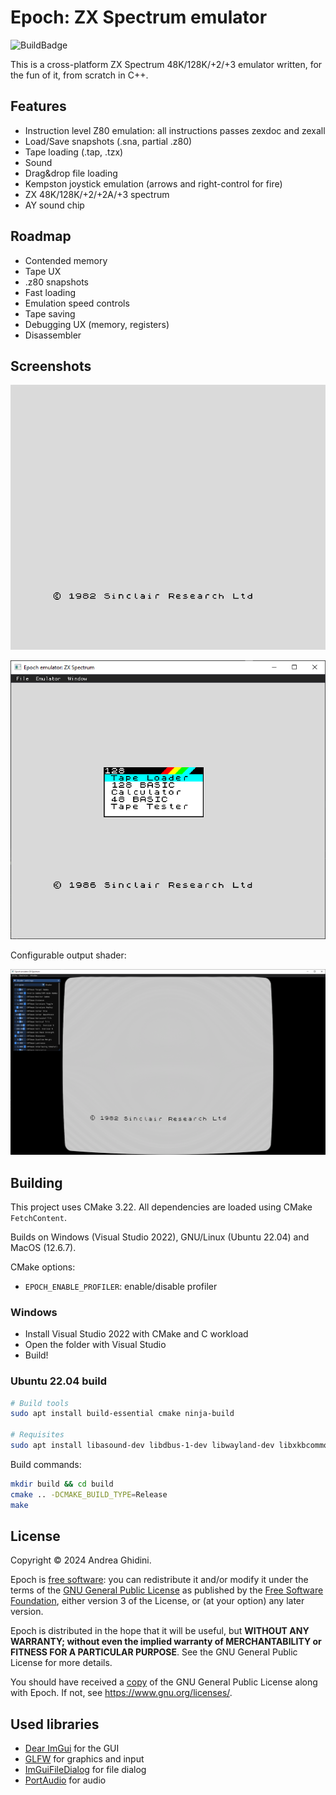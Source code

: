 # Epoch: ZX Spectrum emulator

![BuildBadge](https://github.com/ghidosoft/epoch/actions/workflows/build.yml/badge.svg)

This is a cross-platform ZX Spectrum 48K/128K/+2/+3 emulator written, for the fun of it, from scratch in C++.

## Features
- Instruction level Z80 emulation: all instructions passes zexdoc and zexall
- Load/Save snapshots (.sna, partial .z80)
- Tape loading (.tap, .tzx)
- Sound
- Drag&drop file loading
- Kempston joystick emulation (arrows and right-control for fire)
- ZX 48K/128K/+2/+2A/+3 spectrum
- AY sound chip

## Roadmap
- Contended memory
- Tape UX
- .z80 snapshots
- Fast loading
- Emulation speed controls
- Tape saving
- Debugging UX (memory, registers)
- Disassembler

## Screenshots

![ZX Spectrum 48K](docs/images/zx48k_main.png)

![ZX Spectrum 128K](docs/images/2024-03-02_zx128k.png)

Configurable output shader:

![Output using crt-geom shader](docs/images/2024-02-24_crt-geom-shader.png)

## Building

This project uses CMake 3.22. All dependencies are loaded using CMake `FetchContent`.

Builds on Windows (Visual Studio 2022), GNU/Linux (Ubuntu 22.04) and MacOS (12.6.7).

CMake options:
* `EPOCH_ENABLE_PROFILER`: enable/disable profiler

### Windows

* Install Visual Studio 2022 with CMake and C workload
* Open the folder with Visual Studio
* Build!

### Ubuntu 22.04 build

```bash
# Build tools
sudo apt install build-essential cmake ninja-build

# Requisites
sudo apt install libasound-dev libdbus-1-dev libwayland-dev libxkbcommon-dev wayland-protocols xorg-dev
```

Build commands:

```bash
mkdir build && cd build
cmake .. -DCMAKE_BUILD_TYPE=Release
make
```

## License
Copyright &copy; 2024 Andrea Ghidini.

Epoch is [free software](https://www.gnu.org/philosophy/free-sw.html): you can redistribute it and/or modify
it under the terms of the [GNU General Public License](https://www.gnu.org/licenses/gpl-3.0.html) as published by
the [Free Software Foundation](https://www.fsf.org), either version 3 of the License, or
(at your option) any later version.

Epoch is distributed in the hope that it will be useful, but **WITHOUT ANY WARRANTY; without even the implied warranty of MERCHANTABILITY or FITNESS FOR A PARTICULAR PURPOSE**.
See the GNU General Public License for more details.

You should have received a [copy](LICENSE) of the GNU General Public License along with Epoch.
If not, see https://www.gnu.org/licenses/.

## Used libraries
* [Dear ImGui](https://github.com/ocornut/imgui) for the GUI
* [GLFW](https://www.glfw.org/) for graphics and input
* [ImGuiFileDialog](https://github.com/aiekick/ImGuiFileDialog) for file dialog
* [PortAudio](http://www.portaudio.com/) for audio
